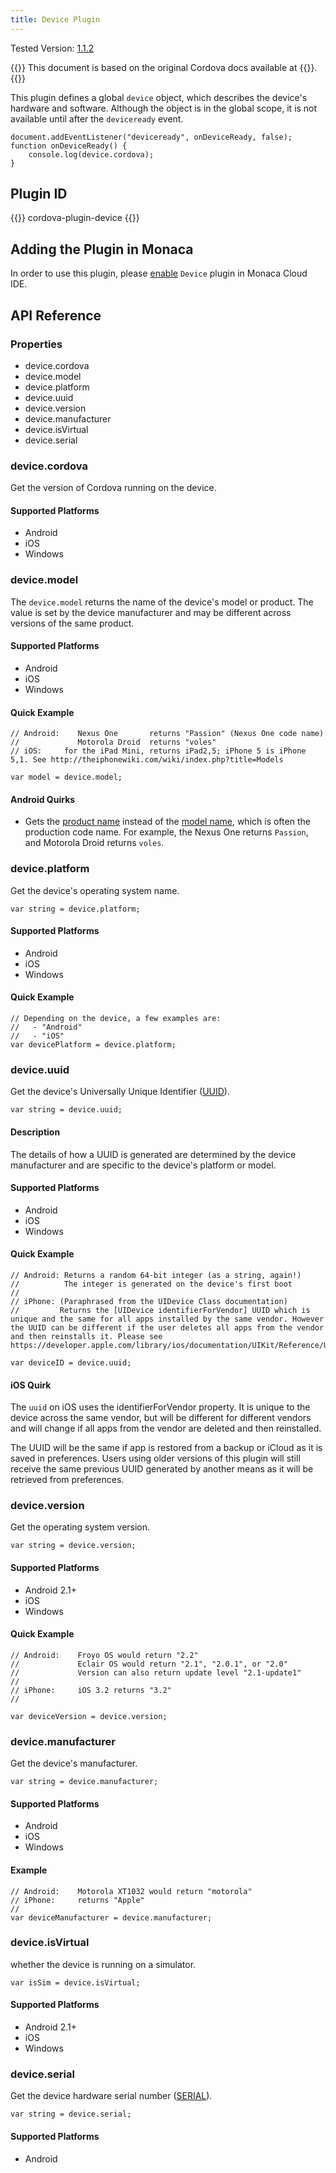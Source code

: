 ```yaml
---
title: Device Plugin
---
```


Tested Version:
[1.1.2](https://github.com/apache/cordova-plugin-device/releases/tag/1.1.2)

{{<note>}}
This document is based on the original Cordova docs available at {{<link title="Cordova Docs" href="https://github.com/apache/cordova-plugin-device">}}.
{{</note>}}

This plugin defines a global `device` object, which describes the
device's hardware and software. Although the object is in the global
scope, it is not available until after the `deviceready` event.

    document.addEventListener("deviceready", onDeviceReady, false);
    function onDeviceReady() {
        console.log(device.cordova);
    }

Plugin ID
---------

{{<syntax>}}
cordova-plugin-device
{{</syntax>}}

Adding the Plugin in Monaca
---------------------------

In order to use this plugin, please [enable](/en/products_guide/monaca_ide/dependencies/cordova_plugin/#add-plugins) `Device`
plugin in Monaca Cloud IDE.

API Reference
-------------

### Properties

-   device.cordova
-   device.model
-   device.platform
-   device.uuid
-   device.version
-   device.manufacturer
-   device.isVirtual
-   device.serial

### device.cordova

Get the version of Cordova running on the device.

#### Supported Platforms

-   Android
-   iOS
-   Windows

### device.model

The `device.model` returns the name of the device's model or product.
The value is set by the device manufacturer and may be different across
versions of the same product.

#### Supported Platforms

-   Android
-   iOS
-   Windows

#### Quick Example

    // Android:    Nexus One       returns "Passion" (Nexus One code name)
    //             Motorola Droid  returns "voles"
    // iOS:     for the iPad Mini, returns iPad2,5; iPhone 5 is iPhone 5,1. See http://theiphonewiki.com/wiki/index.php?title=Models

    var model = device.model;

#### Android Quirks

-   Gets the [product
    name](http://developer.android.com/reference/android/os/Build.html#PRODUCT)
    instead of the [model
    name](http://developer.android.com/reference/android/os/Build.html#MODEL),
    which is often the production code name. For example, the Nexus One
    returns `Passion`, and Motorola Droid returns `voles`.

### device.platform

Get the device's operating system name.

    var string = device.platform;

#### Supported Platforms

-   Android
-   iOS
-   Windows

#### Quick Example

    // Depending on the device, a few examples are:
    //   - "Android"
    //   - "iOS"
    var devicePlatform = device.platform;

### device.uuid

Get the device's Universally Unique Identifier
([UUID](http://en.wikipedia.org/wiki/Universally_Unique_Identifier)).

    var string = device.uuid;

#### Description

The details of how a UUID is generated are determined by the device
manufacturer and are specific to the device's platform or model.

#### Supported Platforms

-   Android
-   iOS
-   Windows

#### Quick Example

    // Android: Returns a random 64-bit integer (as a string, again!)
    //          The integer is generated on the device's first boot
    //
    // iPhone: (Paraphrased from the UIDevice Class documentation)
    //         Returns the [UIDevice identifierForVendor] UUID which is unique and the same for all apps installed by the same vendor. However the UUID can be different if the user deletes all apps from the vendor and then reinstalls it. Please see https://developer.apple.com/library/ios/documentation/UIKit/Reference/UIDevice_Class/#//apple_ref/occ/instp/UIDevice/identifierForVendor

    var deviceID = device.uuid;

#### iOS Quirk

The `uuid` on iOS uses the identifierForVendor property. It is unique to
the device across the same vendor, but will be different for different
vendors and will change if all apps from the vendor are deleted and then
reinstalled.

The UUID will be the same if app is restored from a backup or iCloud as
it is saved in preferences. Users using older versions of this plugin
will still receive the same previous UUID generated by another means as
it will be retrieved from preferences.

### device.version

Get the operating system version.

    var string = device.version;

#### Supported Platforms

-   Android 2.1+
-   iOS
-   Windows

#### Quick Example

    // Android:    Froyo OS would return "2.2"
    //             Eclair OS would return "2.1", "2.0.1", or "2.0"
    //             Version can also return update level "2.1-update1"
    //
    // iPhone:     iOS 3.2 returns "3.2"
    //

    var deviceVersion = device.version;

### device.manufacturer

Get the device's manufacturer.

    var string = device.manufacturer;

#### Supported Platforms

-   Android
-   iOS
-   Windows

#### Example

    // Android:    Motorola XT1032 would return "motorola"
    // iPhone:     returns "Apple"
    //
    var deviceManufacturer = device.manufacturer;

### device.isVirtual

whether the device is running on a simulator.

    var isSim = device.isVirtual;

#### Supported Platforms

-   Android 2.1+
-   iOS
-   Windows

### device.serial

Get the device hardware serial number
([SERIAL](http://developer.android.com/reference/android/os/Build.html#SERIAL)).

    var string = device.serial;

#### Supported Platforms

-   Android

